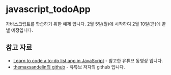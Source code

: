 # javascript_todoApp

자바스크립트를 학습하기 위한 예제 입니다. 2월 5일(월)에 시작하여 2월 10일(금)에 끝낼 예정입니다.

## 참고 자료

* [Learn to code a to-do list app in JavaScript](https://www.youtube.com/watch?v=2wCpkOk2uCg&t=1334s) - 참고한 유튜브 동영상 입니다.
* [themaxsandelin의 github](https://github.com/themaxsandelin/todo) - 유튜브 저자의 github 입니다.
